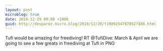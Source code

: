 ```yaml
---
layout: post
microblog: true
date: 2010-12-29 09:08 +1000
guid: http://desparoz.micro.blog/2010/12/28/t19892547870527488.html
---
```

Tufi would be amazing for freediving! RT @TufiDive: March &amp; April we are going to see a few greats in freediving at Tufi in PNG
